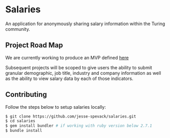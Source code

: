 # Salaries
An application for anonymously sharing salary information within the Turing community.

## Project Road Map
We are currently working to produce an MVP defined [here](https://github.com/jesse-spevack/salaries/projects/1)

Subsequent projects will be scoped to give users the ability to submit granular demographic, job title, industry and company information as well as the ability to view salary data by each of those indicators.

## Contributing
Follow the steps below to setup salaries locally:
```bash
$ git clone https://github.com/jesse-spevack/salaries.git
$ cd salaries
$ gem install bundler # if working with ruby version below 2.7.1
$ bundle install
```
